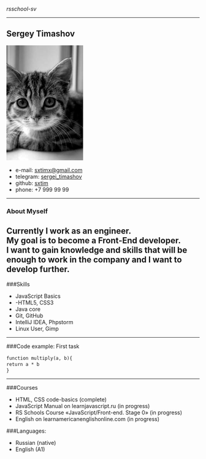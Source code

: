*rsschool-sv*

---

Sergey Timashov
----------------

![](img/300.jpeg)

- e-mail: [sxtimx@gmail.com](mailto:sxtimx@gmial.com)
- telegram: [sergei_timashov](https://t.me/sergei_timashov)
- github: [sxtim](https://github.com/sxtim)
- phone: +7 999 99 99

---

### About Myself

Currently I work as an engineer.  
My goal is to become a Front-End developer.  
I want to gain knowledge and skills that will be enough to work in the company and I want to develop further.
---
###Skills
- JavaScript Basics
- -HTML5, CSS3
- Java core
- Git, GitHub
- IntelliJ IDEA, Phpstorm
- Linux User, Gimp

---

###Code example:
First task

    function multiply(a, b){
    return a * b
    }
---
###Courses
- HTML, CSS code-basics (complete)
- JavaScript Manual on learnjavascript.ru (in progress)
- RS Schools Course «JavaScript/Front-end. Stage 0» (in progress)
- English on learnamericanenglishonline.com (in progress)

###Languages:
- Russian (native)
- English (A1)


